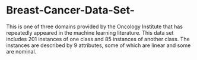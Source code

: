 # Breast-Cancer-Data-Set-
This is one of three domains provided by the Oncology Institute that has repeatedly appeared in the machine learning literature. This data set includes 201 instances of one class and 85 instances of another class. The instances are described by 9 attributes, some of which are linear and some are nominal.
